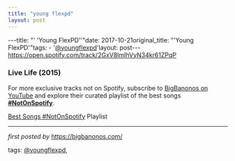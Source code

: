 ```yaml
---
title: "young flexpd"
layout: post
---
```

---title: "' 'Young FlexPD''"date: 2017-10-21original_title: "'Young FlexPD'"tags:  - '[@youngflexpd](/tags/youngflexpd/)'layout: post---https://open.spotify.com/track/2GxV8lmIhVyN34kr61ZPqP<h3>Live Life (2015)</h3><!--Subscribe and Playlist Links--><div>    <p>For more exclusive tracks not on Spotify, subscribe to <a href="https://www.youtube.com/[@BigBanonos](/tags/BigBanonos/)" target="_blank">BigBanonos on YouTube</a> and explore their curated playlist of the best songs <strong>[#NotOnSpotify](/tags/NotOnSpotify/)</strong>.</p>    <p><a href="https://www.youtube.com/playlist?list=PLtuNtuTatqI0kFahUCbtbfenC_ET5O_tr" target="_blank">Best Songs [#NotOnSpotify](/tags/NotOnSpotify/) Playlist<br /></a></p></div><hr /><p><em>first posted by</em> <a href="https://bigbanonos.com/" rel="noopener" target="_new">https://bigbanonos.com/</a></p><p>tags: [@youngflexpd](/tags/youngflexpd/),</p>